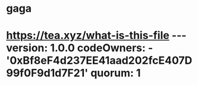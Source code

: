 # gaga
# https://tea.xyz/what-is-this-file --- version: 1.0.0 codeOwners:   - '0xBf8eF4d237EE41aad202fcE407D99f0F9d1d7F21' quorum: 1
